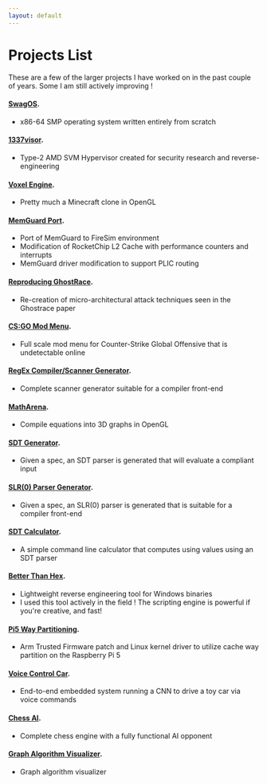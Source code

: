```yaml
---
layout: default
---
```

# Projects List

These are a few of the larger projects I have worked on in the past couple of years. Some I am still actively improving !


#### [SwagOS](/projects/swagos.html).
*   x86-64 SMP operating system written entirely from scratch

#### [1337visor](/projects/1337-hypervisor.html).
*   Type-2 AMD SVM Hypervisor created for security research and reverse-engineering

#### [Voxel Engine](/projects/voxel-engine.html).
*   Pretty much a Minecraft clone in OpenGL

#### [MemGuard Port](/projects/memguard-port.html).
*   Port of MemGuard to FireSim environment 
*   Modification of RocketChip L2 Cache with performance counters and interrupts
*   MemGuard driver modification to support PLIC routing

#### [Reproducing GhostRace](/projects/ghostrace.html).
*   Re-creation of micro-architectural attack techniques seen in the Ghostrace paper

#### [CS:GO Mod Menu](/projects/csgo-haxorz.html).
*   Full scale mod menu for Counter-Strike Global Offensive that is undetectable online

#### [RegEx Compiler/Scanner Generator](/projects/regex-compiler.html).
*   Complete scanner generator suitable for a compiler front-end

#### [MathArena](/projects/math-arena.html).
*   Compile equations into 3D graphs in OpenGL

#### [SDT Generator](/projects/sdt-generator.html).
*   Given a spec, an SDT parser is generated that will evaluate a compliant input

#### [SLR(0) Parser Generator](/projects/slr0-generator.html).
*   Given a spec, an SLR(0) parser is generated that is suitable for a compiler front-end

#### [SDT Calculator](/projects/sdt-calculator.html).
*   A simple command line calculator that computes using values using an SDT parser

#### [Better Than Hex](/projects/bth.html).
*   Lightweight reverse engineering tool for Windows binaries
*   I used this tool actively in the field ! The scripting engine is powerful if you're creative, and fast!

#### [Pi5 Way Partitioning](/projects/pi5waypart.html).
*   Arm Trusted Firmware patch and Linux kernel driver to utilize cache way partition on the Raspberry Pi 5

#### [Voice Control Car](/projects/voice-control-car.html).
*   End-to-end embedded system running a CNN to drive a toy car via voice commands

#### [Chess AI](/projects/chess-ai.html).
*   Complete chess engine with a fully functional AI opponent

#### [Graph Algorithm Visualizer](/projects/graph-algo-viz.html).
*   Graph algorithm visualizer





